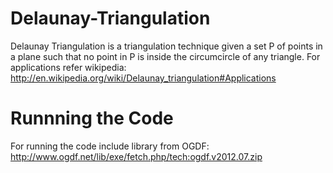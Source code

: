 # Delaunay-Triangulation
Delaunay Triangulation is a triangulation technique given a set P of points in a plane such that no point in P is inside the circumcircle of any triangle. For applications refer wikipedia: http://en.wikipedia.org/wiki/Delaunay_triangulation#Applications

# Runnning the Code
For running the code include library from OGDF: http://www.ogdf.net/lib/exe/fetch.php/tech:ogdf.v2012.07.zip

